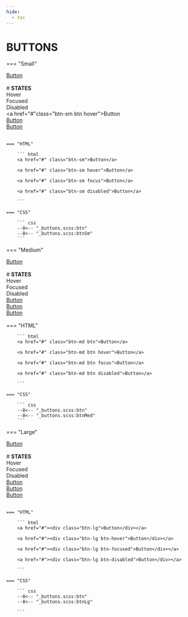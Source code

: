 ```yaml
---
hide:
  - toc
---
```

# **BUTTONS**

=== "Small"
    <div class="btn-grid-1">
        <div class="grid-items"> 
            <a href="#" class= "btn-sm btn">Button</a> 
        </div>
    </div>
    <br>
    # **STATES**
    <div class="btn-grid-3">
        <div class="grid-items">Hover<br></div>
        <div class="grid-items">Focused</div>
        <div class="grid-items">Disabled</div>
        <div class="grid-items"> 
            <a href="#"class="btn-sm btn hover">Button</a> 
        </div>
        <div class="grid-items"> 
            <a href="#" class= "btn-sm btn focus">Button</a> 
        </div>
        <div class="grid-items"> 
            <a href="#" class="btn-sm btn disabled">Button</a> 
        </div>
    </div>
    <br>

    === "HTML"

        ``` html
        <a href="#" class="btn-sm">Button</a>

        <a href="#" class="btn-sm hover">Button</a>

        <a href="#" class="btn-sm focus">Button</a>

        <a href="#" class="btn-sm disabled">Button</a>
        
        ```

    === "CSS"

        ``` css
        --8<-- "_buttons.scss:btn"
        --8<-- "_buttons.scss:btnSm"
        ```
=== "Medium"
    <div class="btn-grid-1">
        <div class="grid-items"> 
            <a href="#" class="btn-md btn">Button</a> 
        </div>
    </div>
    <br>
    # **STATES**
    <div class="btn-grid-3">
        <div class="grid-items">Hover<br></div>
        <div class="grid-items">Focused</div>
        <div class="grid-items">Disabled</div>
        <div class="grid-items"> 
            <a href="#" class="btn-md btn hover">Button</a> 
        </div>
        <div class="grid-items"> 
            <a href="#" class="btn-md btn focus">Button</a> 
        </div>
        <div class="grid-items"> 
            <a href="#" class="btn-md btn disabled">Button</a> 
        </div>
    </div>
    <br>
    === "HTML"

        ``` html
        <a href="#" class="btn-md btn">Button</a>

        <a href="#" class="btn-md btn hover">Button</a>

        <a href="#" class="btn-md btn focus">Button</a>

        <a href="#" class="btn-md btn disabled">Button</a>
        
        ```

    === "CSS"

        ``` css
        --8<-- "_buttons.scss:btn"
        --8<-- "_buttons.scss:btnMed"
        ```
=== "Large"
    <div class="btn-grid-1">
        <div class="grid-items"> 
            <a href="#" class="btn-lg btn">Button</a> 
        </div>
    </div>
    <br>
    # **STATES**
    <div class="btn-grid-3">
        <div class="grid-items">Hover<br></div>
        <div class="grid-items">Focused</div>
        <div class="grid-items">Disabled</div>
        <div class="grid-items"> 
            <a href="#" class="btn-lg btn hover">Button</a> 
        </div>
        <div class="grid-items"> 
            <a href="#" class="btn-lg btn focus">Button</a> 
        </div>
        <div class="grid-items"> 
            <a href="#" class="btn-lg btn disabled">Button</a> 
        </div>
    </div>
    <br>

    === "HTML"

        ``` html
        <a href="#"><div class="btn-lg">Button</div></a>

        <a href="#"><div class="btn-lg btn-hover">Button</div></a>

        <a href="#"><div class="btn-lg btn-focused">Button</div></a>

        <a href="#"><div class="btn-lg btn-disabled">Button</div></a>
        
        ```

    === "CSS"

        ``` css
        --8<-- "_buttons.scss:btn"
        --8<-- "_buttons.scss:btnLg"
        
        ```

